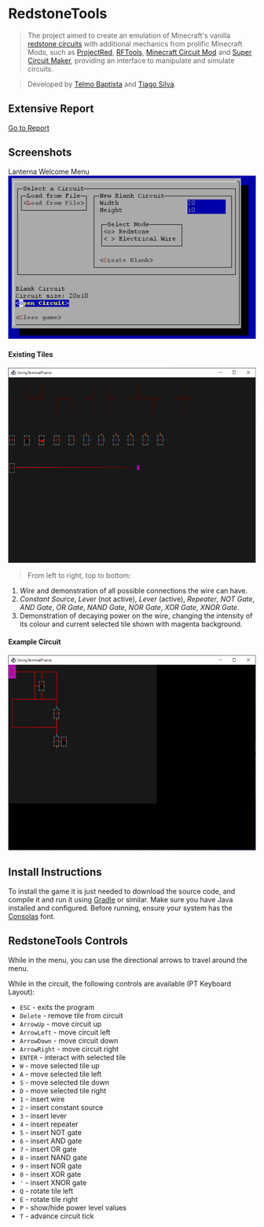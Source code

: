 # RedstoneTools

> The project aimed to create an emulation of Minecraft's vanilla [redstone circuits](https://minecraft.fandom.com/wiki/Redstone_Circuits) with additional mechanics from prolific Minecraft Mods, such as [ProjectRed](https://github.com/MrTJP/ProjectRed), [RFTools](https://github.com/McJtyMods/RFTools), [Minecraft Circuit Mod](https://github.com/bubble-07/MinecraftCircuitsMod) and [Super Circuit Maker](https://github.com/amadornes/SuperCircuitMaker), providing an interface to manipulate and simulate circuits.

> Developed by [Telmo Baptista](https://github.com/Telmooo) and [Tiago Silva](https://github.com/tiagodusilva).

## Extensive Report
[Go to Report](./docs/README.md)

## Screenshots
Lanterna Welcome Menu  
![Lanterna Menu Screenshot](./docs/images/screenshots/lanterna/LanternaMenu.png)

#### Existing Tiles
![Existing Tiles Screenshot](./docs/images/screenshots/lanterna/ExistingTiles.png)  
> From left to right, top to bottom:  
1. *Wire* and demonstration of all possible connections the wire can have.  
2. *Constant Source*, *Lever* (not active), *Lever* (active), *Repeater*, *NOT Gate*, *AND Gate*, *OR Gate*, *NAND Gate*, *NOR Gate*, *XOR Gate*, *XNOR Gate*.
3. Demonstration of decaying power on the wire, changing the intensity of its colour and current selected tile shown with magenta background.

#### Example Circuit
![Example Circuit Screenshot](./docs/images/screenshots/lanterna/PreExistingCircuit.png)

## Install Instructions
To install the game it is just needed to download the source code, and compile it and run it using [Gradle](https://gradle.org/) or similar. Make sure you have Java installed and configured. Before running, ensure your system has the [Consolas](https://docs.microsoft.com/en-us/typography/font-list/consolas) font.

## RedstoneTools Controls
While in the menu, you can use the directional arrows to travel around the menu.

While in the circuit, the following controls are available (PT Keyboard Layout):
- `ESC` - exits the program
- `Delete` - remove tile from circuit
- `ArrowUp` - move circuit up
- `ArrowLeft` - move circuit left
- `ArrowDown` - move circuit down
- `ArrowRight` - move circuit right
- `ENTER` - interact with selected tile
- `W` - move selected tile up
- `A` - move selected tile left
- `S` - move selected tile down
- `D` - move selected tile right
- `1` - insert wire
- `2` - insert constant source
- `3` - insert lever
- `4` - insert repeater
- `5` - insert NOT gate
- `6` - insert AND gate
- `7` - insert OR gate
- `8` - insert NAND gate
- `9` - insert NOR gate
- `0` - insert XOR gate
- `'` - insert XNOR gate
- `Q` - rotate tile left
- `E` - rotate tile right
- `P` - show/hide power level values
- `T` - advance circuit tick
